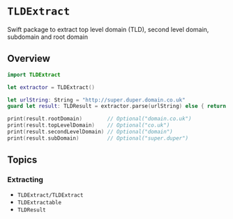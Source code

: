 # ``TLDExtract``

Swift package to extract top level domain (TLD), second level domain, subdomain and root domain

## Overview

```swift
import TLDExtract

let extractor = TLDExtract()

let urlString: String = "http://super.duper.domain.co.uk"
guard let result: TLDResult = extractor.parse(urlString) else { return }

print(result.rootDomain)        // Optional("domain.co.uk")
print(result.topLevelDomain)    // Optional("co.uk")
print(result.secondLevelDomain) // Optional("domain")
print(result.subDomain)         // Optional("super.duper")
```

## Topics

### Extracting

- ``TLDExtract/TLDExtract``
- ``TLDExtractable``
- ``TLDResult``
